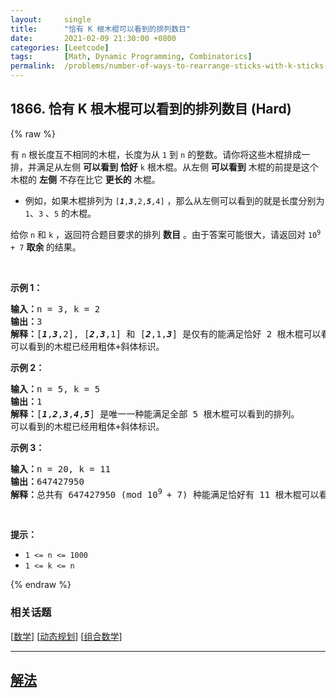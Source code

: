 ```yaml
---
layout:     single
title:      "恰有 K 根木棍可以看到的排列数目"
date:       2021-02-09 21:30:00 +0800
categories: [Leetcode]
tags:       [Math, Dynamic Programming, Combinatorics]
permalink:  /problems/number-of-ways-to-rearrange-sticks-with-k-sticks-visible/
---
```


## 1866. 恰有 K 根木棍可以看到的排列数目 (Hard)

{% raw %}

<p>有 <code>n</code> 根长度互不相同的木棍，长度为从 <code>1</code> 到 <code>n</code> 的整数。请你将这些木棍排成一排，并满足从左侧 <strong>可以看到</strong> <strong>恰好</strong> <code>k</code> 根木棍。从左侧 <strong>可以看到</strong> 木棍的前提是这个木棍的 <strong>左侧</strong> 不存在比它 <strong>更长的</strong> 木棍。</p>

<ul>
	<li>例如，如果木棍排列为 <code>[<em><strong>1</strong></em>,<em><strong>3</strong></em>,2,<em><strong>5</strong></em>,4]</code> ，那么从左侧可以看到的就是长度分别为 <code>1</code>、<code>3</code> 、<code>5</code> 的木棍。</li>
</ul>

<p>给你 <code>n</code> 和 <code>k</code> ，返回符合题目要求的排列 <strong>数目</strong> 。由于答案可能很大，请返回对 <code>10<sup>9</sup> + 7</code> <strong>取余 </strong>的结果。</p>

<p> </p>

<p><strong>示例 1：</strong></p>

<pre><strong>输入：</strong>n = 3, k = 2
<strong>输出：</strong>3
<strong>解释：</strong>[<strong><em>1</em></strong>,<strong><em>3</em></strong>,2], [<em><strong>2</strong></em>,<em><strong>3</strong></em>,1] 和 [<em><strong>2</strong></em>,1,<em><strong>3</strong></em>] 是仅有的能满足恰好 2 根木棍可以看到的排列。
可以看到的木棍已经用粗体+斜体标识。
</pre>

<p><strong>示例 2：</strong></p>

<pre><strong>输入：</strong>n = 5, k = 5
<strong>输出：</strong>1
<strong>解释：</strong>[<em><strong>1</strong></em>,<em><strong>2</strong></em>,<em><strong>3</strong></em>,<em><strong>4</strong></em>,<em><strong>5</strong></em>] 是唯一一种能满足全部 5 根木棍可以看到的排列。
可以看到的木棍已经用粗体+斜体标识。
</pre>

<p><strong>示例 3：</strong></p>

<pre><strong>输入：</strong>n = 20, k = 11
<strong>输出：</strong>647427950
<strong>解释：</strong>总共有 647427950 (mod 10<sup>9 </sup>+ 7) 种能满足恰好有 11 根木棍可以看到的排列。
</pre>

<p> </p>

<p><strong>提示：</strong></p>

<ul>
	<li><code>1 &lt;= n &lt;= 1000</code></li>
	<li><code>1 &lt;= k &lt;= n</code></li>
</ul>

{% endraw %}

### 相关话题
  [[数学](https://github.com/openset/leetcode/tree/master/tag/math/README.md)]
  [[动态规划](https://github.com/openset/leetcode/tree/master/tag/dynamic-programming/README.md)]
  [[组合数学](https://github.com/openset/leetcode/tree/master/tag/combinatorics/README.md)]

---

## [解法](https://github.com/openset/leetcode/tree/master/problems/number-of-ways-to-rearrange-sticks-with-k-sticks-visible)
